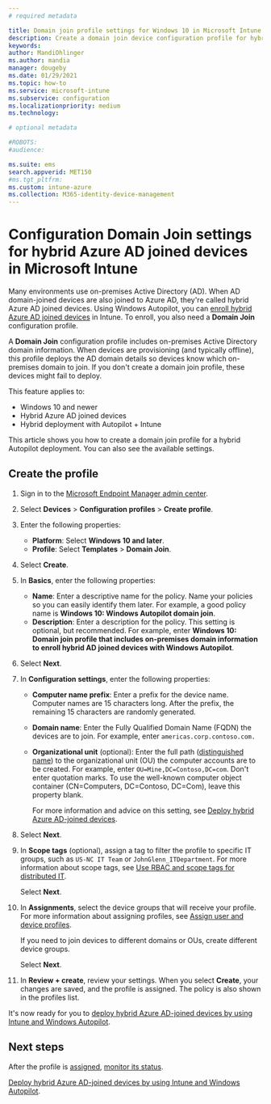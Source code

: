 ```yaml
---
# required metadata

title: Domain join profile settings for Windows 10 in Microsoft Intune - Azure | Microsoft Docs
description: Create a domain join device configuration profile for hybrid Azure AD joined devices. Use this profile to deploy on-premises Active Directory domain information to devices provisioned with Windows Autopilot and Microsoft Intune.
keywords:
author: MandiOhlinger
ms.author: mandia
manager: dougeby
ms.date: 01/29/2021
ms.topic: how-to
ms.service: microsoft-intune
ms.subservice: configuration
ms.localizationpriority: medium
ms.technology:

# optional metadata

#ROBOTS:
#audience:

ms.suite: ems
search.appverid: MET150
#ms.tgt_pltfrm:
ms.custom: intune-azure
ms.collection: M365-identity-device-management
---
```


# Configuration Domain Join settings for hybrid Azure AD joined devices in Microsoft Intune

Many environments use on-premises Active Directory (AD). When AD domain-joined devices are also joined to Azure AD, they're called hybrid Azure AD joined devices. Using Windows Autopilot, you can [enroll hybrid Azure AD joined devices](../../autopilot/windows-autopilot-hybrid.md) in Intune. To enroll, you also need a **Domain Join** configuration profile.

A **Domain Join** configuration profile includes on-premises Active Directory domain information. When devices are provisioning (and typically offline), this profile deploys the AD domain details so devices know which on-premises domain to join. If you don't create a domain join profile, these devices might fail to deploy.

This feature applies to:

- Windows 10 and newer
- Hybrid Azure AD joined devices
- Hybrid deployment with Autopilot + Intune

This article shows you how to create a domain join profile for a hybrid Autopilot deployment. You can also see the available settings.

## Create the profile

1. Sign in to the [Microsoft Endpoint Manager admin center](https://go.microsoft.com/fwlink/?linkid=2109431).
2. Select **Devices** > **Configuration profiles** > **Create profile**.
3. Enter the following properties:

    - **Platform**: Select **Windows 10 and later**.
    - **Profile**: Select **Templates** > **Domain Join**.

4. Select **Create**.
5. In **Basics**, enter the following properties:

    - **Name**: Enter a descriptive name for the policy. Name your policies so you can easily identify them later. For example, a good policy name is **Windows 10: Windows Autopilot domain join**.
    - **Description**: Enter a description for the policy. This setting is optional, but recommended. For example, enter **Windows 10: Domain join profile that includes on-premises domain information to enroll hybrid AD joined devices with Windows Autopilot**.

6. Select **Next**.
7. In **Configuration settings**, enter the following properties:

    - **Computer name prefix**: Enter a prefix for the device name. Computer names are 15 characters long. After the prefix, the remaining 15 characters are randomly generated.
    - **Domain name**: Enter the Fully Qualified Domain Name (FQDN) the devices are to join. For example, enter `americas.corp.contoso.com.`
    - **Organizational unit** (optional): Enter the full path ([distinguished name](/windows/win32/ad/object-names-and-identities#distinguished-name)) to the organizational unit (OU) the computer accounts are to be created. For example, enter `OU=Mine,DC=Contoso,DC=com`. Don't enter quotation marks. To use the well-known computer object container (CN=Computers, DC=Contoso, DC=Com), leave this property blank.

      For more information and advice on this setting, see [Deploy hybrid Azure AD-joined devices](../../autopilot/windows-autopilot-hybrid.md).

8. Select **Next**.

9. In **Scope tags** (optional), assign a tag to filter the profile to specific IT groups, such as `US-NC IT Team` or `JohnGlenn_ITDepartment`. For more information about scope tags, see [Use RBAC and scope tags for distributed IT](../fundamentals/scope-tags.md).

    Select **Next**.

10. In **Assignments**, select the device groups that will receive your profile. For more information about assigning profiles, see [Assign user and device profiles](device-profile-assign.md).

    If you need to join devices to different domains or OUs, create different device groups.

    Select **Next**.

11. In **Review + create**, review your settings. When you select **Create**, your changes are saved, and the profile is assigned. The policy is also shown in the profiles list.

It's now ready for you to [deploy hybrid Azure AD-joined devices by using Intune and Windows Autopilot](../../autopilot/windows-autopilot-hybrid.md).

## Next steps

After the profile is [assigned](device-profile-assign.md), [monitor its status](device-profile-monitor.md).

[Deploy hybrid Azure AD-joined devices by using Intune and Windows Autopilot](../../autopilot/windows-autopilot-hybrid.md).
